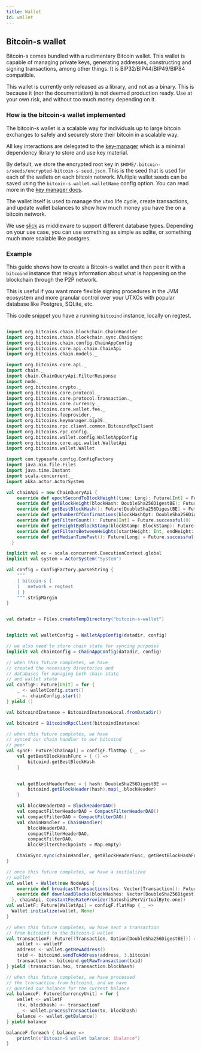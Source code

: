 ```yaml
---
title: Wallet
id: wallet
---
```


## Bitcoin-s wallet
Bitcoin-s comes bundled with a rudimentary Bitcoin wallet. This wallet
is capable of managing private keys, generating addresses, constructing
and signing transactions, among other things. It is BIP32/BIP44/BIP49/BIP84
compatible.

This wallet is currently only released as a library, and not as a binary.
This is because it (nor the documentation) is not deemed production
ready. Use at your own risk, and without too much money depending on it.

### How is the bitcoin-s wallet implemented

The bitcoin-s wallet is a scalable way for individuals up to large bitcoin exchanges to safely and securely store their bitcoin in a scalable way.

All key interactions are delegated to the [key-manager](../key-manager/key-manager.md) which is a minimal dependency library to store and use key material.

By default, we store the encrypted root key in `$HOME/.bitcoin-s/seeds/encrypted-bitcoin-s-seed.json`. This is the seed that is used for each of the wallets on each bitcoin network.
Multiple wallet seeds can be saved using the `bitcoin-s.wallet.walletName` config option.
You can read more in the [key manager docs](../key-manager/server-key-manager.md).

The wallet itself is used to manage the utxo life cycle, create transactions, and update wallet balances to show how much money you have the on a bitcoin network.

We use [slick](https://scala-slick.org/doc/3.3.1/) as middleware to support different database types. Depending on your use case, you can use something as simple as sqlite, or something much more scalable like postgres.


### Example

This guide shows how to create a Bitcoin-s wallet and then
peer it with a `bitcoind` instance that relays
information about what is happening on the blockchain
through the P2P network.

This is useful if you want more flexible signing procedures in
the JVM ecosystem and more granular control over your
UTXOs with popular database like Postgres, SQLite, etc.

This code snippet you have a running `bitcoind` instance, locally
on regtest.

```scala mdoc:invisible

import org.bitcoins.chain.blockchain.ChainHandler
import org.bitcoins.chain.blockchain.sync.ChainSync
import org.bitcoins.chain.config.ChainAppConfig
import org.bitcoins.core.api.chain.ChainApi
import org.bitcoins.chain.models._

import org.bitcoins.core.api._
import chain._
import chain.ChainQueryApi.FilterResponse
import node._
import org.bitcoins.crypto._
import org.bitcoins.core.protocol._
import org.bitcoins.core.protocol.transaction._
import org.bitcoins.core.currency._
import org.bitcoins.core.wallet.fee._
import org.bitcoins.feeprovider._
import org.bitcoins.keymanager.bip39._
import org.bitcoins.rpc.client.common.BitcoindRpcClient
import org.bitcoins.rpc.config._
import org.bitcoins.wallet.config.WalletAppConfig
import org.bitcoins.core.api.wallet.WalletApi
import org.bitcoins.wallet.Wallet

import com.typesafe.config.ConfigFactory
import java.nio.file.Files
import java.time.Instant
import scala.concurrent._
import akka.actor.ActorSystem

val chainApi = new ChainQueryApi {
    override def epochSecondToBlockHeight(time: Long): Future[Int] = Future.successful(0)
    override def getBlockHeight(blockHash: DoubleSha256DigestBE): Future[Option[Int]] = Future.successful(None)
    override def getBestBlockHash(): Future[DoubleSha256DigestBE] = Future.successful(DoubleSha256DigestBE.empty)
    override def getNumberOfConfirmations(blockHashOpt: DoubleSha256DigestBE): Future[Option[Int]] = Future.successful(None)
    override def getFilterCount(): Future[Int] = Future.successful(0)
    override def getHeightByBlockStamp(blockStamp: BlockStamp): Future[Int] = Future.successful(0)
    override def getFiltersBetweenHeights(startHeight: Int, endHeight: Int): Future[Vector[FilterResponse]] = Future.successful(Vector.empty)
    override def getMedianTimePast(): Future[Long] = Future.successful(0L)
  }
```

```scala mdoc:compile-only
implicit val ec = scala.concurrent.ExecutionContext.global
implicit val system = ActorSystem("System")

val config = ConfigFactory.parseString {
    """
    | bitcoin-s {
    |   network = regtest
    | }
    """.stripMargin
}


val datadir = Files.createTempDirectory("bitcoin-s-wallet")


implicit val walletConfig = WalletAppConfig(datadir, config)

// we also need to store chain state for syncing purposes
implicit val chainConfig = ChainAppConfig(datadir, config)

// when this future completes, we have
// created the necessary directories and
// databases for managing both chain state
// and wallet state
val configF: Future[Unit] = for {
    _ <- walletConfig.start()
    _ <- chainConfig.start()
} yield ()

val bitcoindInstance = BitcoindInstanceLocal.fromDatadir()

val bitcoind = BitcoindRpcClient(bitcoindInstance)

// when this future completes, we have
// synced our chain handler to our bitcoind
// peer
val syncF: Future[ChainApi] = configF.flatMap { _ =>
    val getBestBlockHashFunc = { () =>
        bitcoind.getBestBlockHash
    }

    
    val getBlockHeaderFunc = { hash: DoubleSha256DigestBE =>
        bitcoind.getBlockHeader(hash).map(_.blockHeader)
    }

    val blockHeaderDAO = BlockHeaderDAO()
    val compactFilterHeaderDAO = CompactFilterHeaderDAO()
    val compactFilterDAO = CompactFilterDAO()
    val chainHandler = ChainHandler(
        blockHeaderDAO,
        compactFilterHeaderDAO,
        compactFilterDAO,
        blockFilterCheckpoints = Map.empty)

    ChainSync.sync(chainHandler, getBlockHeaderFunc, getBestBlockHashFunc)
}

// once this future completes, we have a initialized
// wallet
val wallet = Wallet(new NodeApi {
    override def broadcastTransactions(txs: Vector[Transaction]): Future[Unit] = Future.successful(())
    override def downloadBlocks(blockHashes: Vector[DoubleSha256Digest]): Future[Unit] = Future.successful(())
  }, chainApi, ConstantFeeRateProvider(SatoshisPerVirtualByte.one))
val walletF: Future[WalletApi] = configF.flatMap { _ =>
  Wallet.initialize(wallet, None)
}

// when this future completes, ww have sent a transaction
// from bitcoind to the Bitcoin-S wallet
val transactionF: Future[(Transaction, Option[DoubleSha256DigestBE])] = for {
    wallet <- walletF
    address <- wallet.getNewAddress()
    txid <- bitcoind.sendToAddress(address, 3.bitcoin)
    transaction <- bitcoind.getRawTransaction(txid)
} yield (transaction.hex, transaction.blockhash)

// when this future completes, we have processed
// the transaction from bitcoind, and we have
// queried our balance for the current balance
val balanceF: Future[CurrencyUnit] = for {
    wallet <- walletF
    (tx, blockhash) <- transactionF
    _ <- wallet.processTransaction(tx, blockhash)
    balance <- wallet.getBalance()
} yield balance

balanceF.foreach { balance =>
    println(s"Bitcoin-S wallet balance: $balance")
}
```
